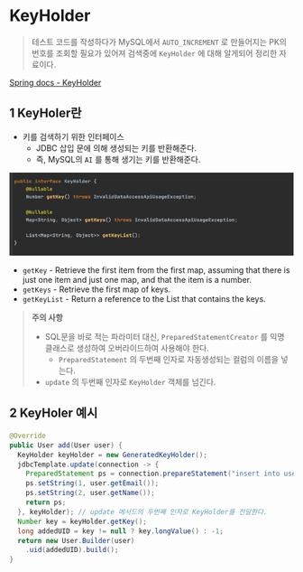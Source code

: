 # KeyHolder

> 테스트 코드를 작성하다가 MySQL에서 `AUTO_INCREMENT` 로 만들어지는 PK의 번호를 조회할 필요가 있어져 검색중에 `KeyHolder` 에 대해 알게되어 정리한 자료이다.

[Spring docs - KeyHolder](https://docs.spring.io/spring/docs/current/javadoc-api/org/springframework/jdbc/support/KeyHolder.html)



## 1 KeyHoler란

* 키를 검색하기 위한 인터페이스
  * JDBC 삽입 문에 의해 생성되는 키를 반환해준다.
  * 즉, MySQL의 `AI` 를 통해 생기는 키를 반환해준다.

![image-20200922201513986](./image/image-20200922201513986.png)

* `getKey` - Retrieve the first item from the first map, assuming that there is just one item and just one map, and that the item is a number.
* `getKeys` - Retrieve the first map of keys.
* `getKeyList` - Return a reference to the List that contains the keys.



> **주의 사항**
>
> * SQL문을 바로 적는 파라미터 대신, `PreparedStatementCreator` 를 익명 클래스로 생성하여 오버라이드하여 사용해야 한다.
>   * `PreparedStatement` 의 두번째 인자로 자동생성되는 컬럼의 이름을 넣는다.
> * `update` 의 두번째 인자로 `KeyHolder` 객체를 넘긴다.



## 2 KeyHoler 예시

```java
@Override
public User add(User user) {
  KeyHolder keyHolder = new GeneratedKeyHolder();
  jdbcTemplate.update(connection -> {
    PreparedStatement ps = connection.prepareStatement("insert into users(uid, email, name) values (null, ?, ?)", new String[]{"uid"}); // 두번째 인자로 자동생성되는 컬럼의 이름을 넣는다.
    ps.setString(1, user.getEmail());
    ps.setString(2, user.getName());
    return ps;
  }, keyHolder); // update 메서드의 두번째 인자로 KeyHolder를 전달한다.
  Number key = keyHolder.getKey();
  long addedUID = key != null ? key.longValue() : -1;
  return new User.Builder(user)
    .uid(addedUID).build();
}
```







